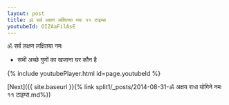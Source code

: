 ```yaml
---
layout: post
title: ॐ सर्व लक्षण लक्षितया नमः ११ टाइम्स
youtubeId: OIZAaFilAsE
---
```

 
 
 ॐ सर्व लक्षण लक्षितया नमः  
 
 -  सभी अच्छे गुणों का खजाना घर कौन है 
 
  
 
  
 
 
 
 
 
 


{% include youtubePlayer.html id=page.youtubeId %}
 
[Next]({{ site.baseurl }}{% link  split1/_posts/2014-08-31-ॐ अक्षय राधा योगिने नमः ११ टाइम्स.md%})
 
